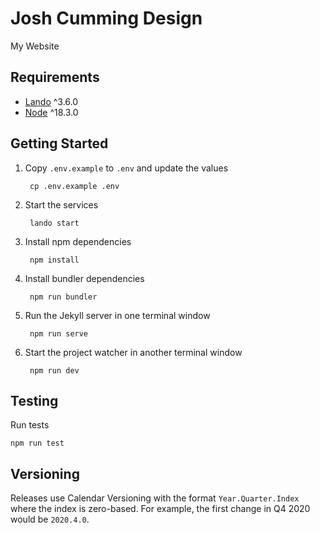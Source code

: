 # Josh Cumming Design

My Website

## Requirements

- [Lando](https://lando.dev/) ^3.6.0
- [Node](https://nodejs.org) ^18.3.0

## Getting Started

1. Copy `.env.example` to `.env` and update the values

        cp .env.example .env

2. Start the services

        lando start

4. Install npm dependencies

        npm install

5. Install bundler dependencies

        npm run bundler

6. Run the Jekyll server in one terminal window

        npm run serve

7. Start the project watcher in another terminal window

        npm run dev

## Testing

Run tests

    npm run test

## Versioning

Releases use Calendar Versioning with the format `Year.Quarter.Index` where the index is zero-based. For example, the
first change in Q4 2020 would be `2020.4.0`.

